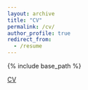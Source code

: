 ```yaml
---
layout: archive
title: "CV"
permalink: /cv/
author_profile: true
redirect_from:
  - /resume
---
```


{% include base_path %}

[CV](https://r-a-lobos.github.io/rmi/files/CV.pdf)

